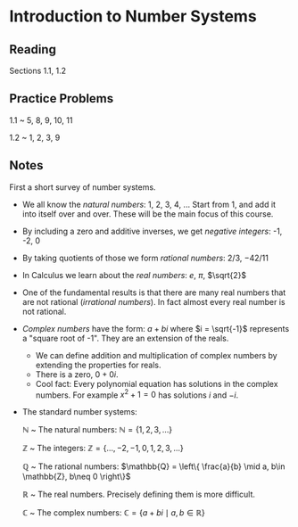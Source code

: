 # Introduction to Number Systems

## Reading

Sections 1.1, 1.2

## Practice Problems

1.1
  ~ 5, 8, 9, 10, 11

1.2
  ~ 1, 2, 3, 9

## Notes

First a short survey of number systems.

- We all know the *natural numbers*: 1, 2, 3, 4, ... Start from 1, and add it into itself over and over. These will be the main focus of this course.
- By including a zero and additive inverses, we get *negative integers*: -1, -2, 0
- By taking quotients of those we form *rational numbers*: $2/3$, $-42/11$
- In Calculus we learn about the *real numbers*: $e$, $\pi$, $\sqrt{2}$
- One of the fundamental results is that there are many real numbers that are not rational (*irrational numbers*). In fact almost every real number is not rational.
- *Complex numbers* have the form: $a + bi$ where $i = \sqrt{-1}$ represents a "square root of -1". They are an extension of the reals.
    - We can define addition and multiplication of complex numbers by extending the properties for reals.
    - There is a zero, $0 + 0i$.
    - Cool fact: Every polynomial equation has solutions in the complex numbers. For example $x^2 + 1 = 0$ has solutions $i$ and $-i$.
- The standard number systems:

    $\mathbb{N}$
      ~ The natural numbers: $\mathbb{N} = \{ 1, 2, 3, \ldots \}$

    $\mathbb{Z}$
      ~ The integers:  $\mathbb{Z} = \{ \ldots, -2, -1, 0, 1, 2, 3, \ldots \}$

    $\mathbb{Q}$
      ~ The rational numbers: $\mathbb{Q} = \left\{ \frac{a}{b} \mid a, b\in \mathbb{Z}, b\neq 0 \right\}$

    $\mathbb{R}$
      ~ The real numbers. Precisely defining them is more difficult.

    $\mathbb{C}$
      ~ The complex numbers: $\mathbb{C} = \{ a + bi \mid a, b\in\mathbb{R} \}$

